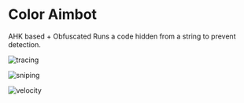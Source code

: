 # Color Aimbot 
AHK based + Obfuscated 
Runs a code hidden from a string to prevent detection. 

![tracing](/images/trace.gif)

![sniping](/images/sniping.gif)

![velocity](/images/velocity.gif)
